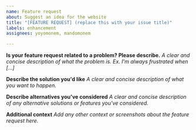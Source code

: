 ```yaml
---
name: Feature request
about: Suggest an idea for the website
title: "[FEATURE REQUEST] (replace this with your issue title)"
labels: enhancement
assignees: yoyomonem, mandomonem

---
```


__Is your feature request related to a problem? Please describe.__
_A clear and concise description of what the problem is. Ex. I'm always frustrated when [...]_

__Describe the solution you'd like__
_A clear and concise description of what you want to happen._

__Describe alternatives you've considered__
_A clear and concise description of any alternative solutions or features you've considered._

__Additional context__
_Add any other context or screenshots about the feature request here._
